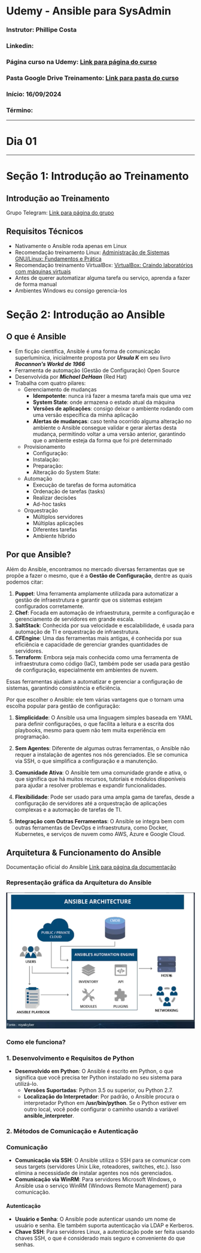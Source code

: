 # Udemy - Ansible para SysAdmin

### **Instrutor**: Phillipe Costa
### **Linkedin**: 
### **Página curso na Udemy**: [Link para página do curso](https://www.udemy.com/course/ansible-para-sysadmin/?couponCode=ST11MT91624A)
### Pasta Google Drive Treinamento: [Link para pasta do curso](https://drive.google.com/drive/folders/1ywcCxGLRNvVvXWHoaUsbqN4OpvNxFlCG?usp=drive_link)
### **Início**: 16/09/2024
### **Término**: 

---
# Dia 01

---
# Seção 1: Introdução ao Treinamento

## Introdução ao Treinamento

Grupo Telegram: [Link para página do grupo](https://t.me/+SBk6LHKdpzeMLiWp)

## Requisitos Técnicos

- Nativamente o Ansible roda apenas em Linux
- Recomendação treinamento Linux: [Administração de Sistemas GNU/Linux: Fundamentos e Prática](https://www.udemy.com/course/adm-so-gnulinux/?referralCode=58F8BE46FFB066C7811A&couponCode=ST11MT91624A)
- Recomendação treinamento VirtualBox: [VirtualBox: Craindo laboratórios com máquinas virtuais](https://www.udemy.com/course/vboxlabs/?referralCode=69393EE188E9A32B5C9B)
- Antes de querer automatizar alguma tarefa ou serviço, aprenda a fazer de forma manual
- Ambientes Windows eu consigo gerencia-los

# Seção 2: Introdução ao Ansible

## O que é Ansible

- Em ficção científica, Ansible é uma forma de comunicação superlumínica, inicialmente proposta por _**Ursula K**_ em seu livro _**Rocannon's Workd de 1966**_
- Ferramenta de automação (Gestão de Configuração) Open Source
- Desenvolvida por _**Michael DeHaan**_ (Red Hat)
- Trabalha com quatro pilares:
    - Gerenciamento de mudanças
        - **Idempotente**: nunca irá fazer a mesma tarefa mais que uma vez
        - **System State**: onde armazena o estado atual da máquina
        - **Versões de aplicações**: consigo deixar o ambiente rodando com uma versão específica da minha aplicação
        - **Alertas de mudanças**: caso tenha ocorrido alguma alteração no ambiente o Ansible consegue validar e gerar alertas desta mudança, permitindo voltar a uma versão anterior, garantindo que o ambiente esteja da forma que foi pré determinado
    - Provisionamento
        - Configuração:
        - Instalação:
        - Preparação:
        - Alteração do System State:
    - Automação
        - Execução de tarefas de forma automática
        - Ordenação de tarefas (tasks)
        - Realizar decisões
        - Ad-hoc tasks
    - Orquestração
        - Múltiplos servidores
        - Múltiplas aplicações
        - Diferentes tarefas
        - Ambiente híbrido

## Por que Ansible?

Além do Ansible, encontramos no mercado diversas ferramentas que se propõe a fazer o mesmo, que é a **Gestão de Configuração**, dentre as quais podemos citar:

1. **Puppet**: Uma ferramenta amplamente utilizada para automatizar a gestão de infraestrutura e garantir que os sistemas estejam configurados corretamente.
2. **Chef**: Focada em automação de infraestrutura, permite a configuração e gerenciamento de servidores em grande escala.
3. **SaltStack**: Conhecida por sua velocidade e escalabilidade, é usada para automação de TI e orquestração de infraestrutura.
4. **CFEngine**: Uma das ferramentas mais antigas, é conhecida por sua eficiência e capacidade de gerenciar grandes quantidades de servidores.
5. **Terraform**: Embora seja mais conhecida como uma ferramenta de infraestrutura como código (IaC), também pode ser usada para gestão de configuração, especialmente em ambientes de nuvem.

Essas ferramentas ajudam a automatizar e gerenciar a configuração de sistemas, garantindo consistência e eficiência.

Por que escolher o Ansible: ele tem várias vantagens que o tornam uma escolha popular para gestão de configuração:

1. **Simplicidade**: O Ansible usa uma linguagem simples baseada em YAML para definir configurações, o que facilita a leitura e a escrita dos playbooks, mesmo para quem não tem muita experiência em programação.

2. **Sem Agentes**: Diferente de algumas outras ferramentas, o Ansible não requer a instalação de agentes nos nós gerenciados. Ele se comunica via SSH, o que simplifica a configuração e a manutenção.

3. **Comunidade Ativa**: O Ansible tem uma comunidade grande e ativa, o que significa que há muitos recursos, tutoriais e módulos disponíveis para ajudar a resolver problemas e expandir funcionalidades.

4. **Flexibilidade**: Pode ser usado para uma ampla gama de tarefas, desde a configuração de servidores até a orquestração de aplicações complexas e a automação de tarefas de TI.

5. **Integração com Outras Ferramentas**: O Ansible se integra bem com outras ferramentas de DevOps e infraestrutura, como Docker, Kubernetes, e serviços de nuvem como AWS, Azure e Google Cloud.

## Arquitetura & Funcionamento do Ansible

Documentação oficial do Ansible [Link para página da documentação](https://docs.ansible.com/)

### Representação gráfica da Arquitetura do Ansible

![img-Imagem da Arquitetura do Ansible](./Imagens/Ansible-Arquitetura.png)

### Como ele funciona?

### 1. **Desenvolvimento e Requisitos de Python**
- **Desenvolvido em Python**: O Ansible é escrito em Python, o que significa que você precisa ter Python instalado no seu sistema para utilizá-lo.
    - **Versões Suportadas**: Python 3.5 ou superior, ou Python 2.7.
    - **Localização do Interpretador**: Por padrão, o Ansible procura o interpretador Python em **/usr/bin/python**. Se o Python estiver em outro local, você pode configurar o caminho usando a variável **ansible_interpreter**.

### 2. **Métodos de Comunicação e Autenticação**

### **Comunicação**
- **Comunicação via SSH**: O Ansible utiliza o SSH para se comunicar com seus targets (servidores Unix Like, roteadores, switches, etc.). Isso elimina a necessidade de instalar agentes nos nós gerenciados.
- **Comunicação via WinRM**: Para servidores Microsoft Windows, o Ansible usa o serviço WinRM (Windows Remote Management) para comunicação.

#### **Autenticação**
- **Usuário e Senha**: O Ansible pode autenticar usando um nome de usuário e senha. Ele também suporta autenticação via LDAP e Kerberos.
- **Chave SSH**: Para servidores Linux, a autenticação pode ser feita usando chaves SSH, o que é considerado mais seguro e conveniente do que senhas.

